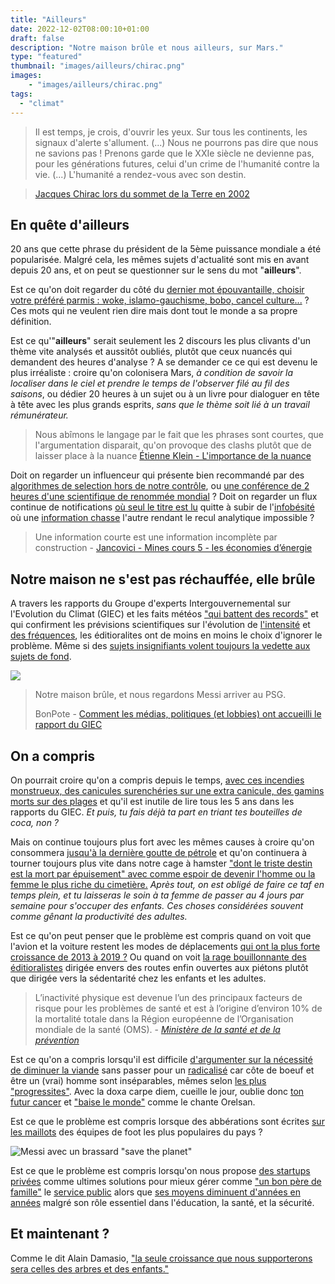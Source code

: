 ```yaml
---
title: "Ailleurs"
date: 2022-12-02T08:00:10+01:00
draft: false
description: "Notre maison brûle et nous ailleurs, sur Mars."
type: "featured"
thumbnail: "images/ailleurs/chirac.png"
images:
    - "images/ailleurs/chirac.png"
tags:
  - "climat"
---
```


> Il est temps, je crois, d'ouvrir les yeux. Sur tous les continents, les signaux d'alerte s'allument. (...) Nous ne pourrons pas dire que nous ne savions pas ! Prenons garde que le XXIe siècle ne devienne pas, pour les générations futures, celui d'un crime de l'humanité contre la vie. (...) L'humanité a rendez-vous avec son destin.

> [Jacques Chirac lors du sommet de la Terre en 2002](https://www.francetvinfo.fr/politique/jacques-chirac/notre-maison-brule-et-nous-regardons-ailleurs-on-vous-raconte-l-histoire-de-cette-formule-emblematique-de-jacques-chirac_3633285.html)


## En quête d'ailleurs

20 ans que cette phrase du président de la 5ème puissance mondiale a été popularisée. Malgré cela, les mêmes sujets d'actualité sont mis en avant depuis 20 ans, et on peut se questionner sur le sens du mot "**ailleurs**".

Est ce qu'on doit regarder du côté du [dernier mot épouvantaille, choisir votre préféré parmis : woke, islamo-gauchisme, bobo, cancel culture...](https://www.youtube.com/watch?v=9-xtduLc3Ig) ? Ces mots qui ne veulent rien dire mais dont tout le monde a sa propre définition. 

Est ce qu'"**ailleurs**" serait seulement les 2 discours les plus clivants d'un thème vite analysés et aussitôt oubliés, plutôt que ceux nuancés qui demandent des heures d'analyse ? A se demander ce ce qui est devenu le plus irréaliste : croire qu'on colonisera Mars, *à condition de savoir la localiser dans le ciel et prendre le temps de l'observer filé au fil des saisons*, ou dédier 20 heures à un sujet ou à un livre pour dialoguer en tête à tête avec les plus grands esprits, *sans que le thème soit lié à un travail rémunérateur.*

> Nous abîmons le langage par le fait que les phrases sont courtes, que l'argumentation disparait, qu'on provoque des clashs plutôt que de laisser place à la nuance
> [Étienne Klein - L'importance de la nuance](https://www.youtube.com/watch?v=J-haYVS6dc4)

Doit on regarder un influenceur qui présente bien recommandé par des [algorithmes de selection hors de notre contrôle](https://www.lemonde.fr/pixels/article/2021/10/26/comment-l-algorithme-de-facebook-echappe-au-controle-de-ses-createurs_6099888_4408996.html), ou [une conférence de 2 heures d'une scientifique de renommée mondial](https://www.youtube.com/watch?v=9X4bV9fYkfs) ?
Doit on regarder un flux continue de notifications [où seul le titre est lu](http://www.slate.fr/story/119811/reseaux-sociaux-lisent-titre) quitte à subir de l'[infobésité](https://fr.wikipedia.org/wiki/Surcharge_informationnelle) où une [information chasse](https://github.com/badele/je-n-ai-pas-oublie#je-n-ai-pas-oubli%C3%A9) l'autre rendant le recul analytique impossible ? 

> Une information courte est une information incomplète par construction - 
> [Jancovici - Mines cours 5 - les économies d’énergie](https://www.youtube.com/watch?t=5139&v=PEY6LmscKc4&feature=youtu.be)


## Notre maison ne s'est pas réchauffée, elle brûle

A travers les rapports du Groupe d'experts Intergouvernemental sur l'Evolution du Climat (GIEC) et les faits météos ["qui battent des records"](https://france3-regions.francetvinfo.fr/occitanie/gard/intemperies-gard-un-episode-cevenol-qui-bat-des-records-historiques-de-pluie-et-de-foudre-2251345.html) et qui confirment les prévisions scientifiques sur l'évolution de [l'intensité](https://www.20minutes.fr/planete/3167891-20211111-intemperies-pluviometres-confirment-intensification-pluies-extremes-cevennes) et [des fréquences](https://bonpote.com/inondations-est-ce-la-faute-du-changement-climatique/), les éditioralites ont de moins en moins le choix d'ignorer le problème. Même si des [sujets insignifiants volent toujours la vedette aux sujets de fond](https://www.arretsurimages.net/articles/climat-bfmtv-et-cnews-regardent-ailleurs). 

![](/images/blog/ailleurs/this-is-fine.jpg)
> Notre maison brûle, et nous regardons Messi arriver au PSG.
>
> BonPote - [Comment les médias, politiques (et lobbies) ont accueilli le rapport du GIEC](https://bonpote.com/comment-les-medias-politiques-et-lobbies-ont-accueilli-le-rapport-du-giec/)

## On a compris
On pourrait croire qu'on a compris depuis le temps, [avec ces incendies monstrueux, des canicules surenchéries sur une extra canicule, des gamins morts sur des plages](https://www.youtube.com/watch?v=ObcGvQuTf7k&t=180s) et qu'il est inutile de lire tous les 5 ans dans les rapports du GIEC. *Et puis, tu fais déjà ta part en triant tes bouteilles de coca, non ?*

Mais on continue toujours plus fort avec les mêmes causes à croire qu'on consommera [jusqu'à la dernière goutte de pétrole](https://www.statistiques.developpement-durable.gouv.fr/sites/default/files/2020-11/datalab_70_chiffres_cles_energie_edition_2020_septembre2020_1.pdf) et qu'on continuera à tourner toujours plus vite dans notre cage à hamster ["dont le triste destin est la mort par épuisement" avec comme espoir de devenir l'homme ou la femme le plus riche du cimetière.](https://www.liberation.fr/futurs/2015/01/07/bernard-maris-l-alter-economiste_1175811/) *Après tout, on est obligé de faire ce taf en temps plein, et tu laisseras le soin à ta femme de passer au 4 jours par semaine pour s'occuper des enfants. Ces choses considérées souvent comme gênant la productivité des adultes.*

Est ce qu'on peut penser que le problème est compris quand on voit que l'avion et la voiture restent les modes de déplacements [qui ont la plus forte croissance de 2013 à 2019 ?](https://mobile.twitter.com/AurelienBigo/status/1466707464016089090) Ou quand on voit [la rage bouillonnante des éditioralistes](https://www.youtube.com/watch?v=Q0ap0geykko) dirigée envers des routes enfin ouvertes aux piétons plutôt que dirigée vers la sédentarité chez les enfants et les adultes.

>  L’inactivité physique est devenue l’un des principaux facteurs de risque pour les problèmes de santé et est à l’origine d’environ 10% de la mortalité totale dans la Région européenne de l’Organisation mondiale de la santé (OMS). - *[Ministère de la santé et de la prévention](https://solidarites-sante.gouv.fr/prevention-en-sante/preserver-sa-sante/article/activite-physique-et-sante)*

Est ce qu'on a compris lorsqu'il est difficile [d'argumenter sur la nécessité de diminuer la viande](https://www.youtube.com/watch?v=F1Hq8eVOMHs) sans passer pour un [radicalisé](https://www.youtube.com/watch?v=Kjc8cmZuB_o) car côte de boeuf et être un (vrai) homme sont inséparables, mêmes selon [les plus "progressites"](https://twitter.com/FJolivet36/status/1564298208347652099). Avec la doxa carpe diem, cueille le jour, oublie donc [ton futur cancer](https://www.inserm.fr/actualite/impact-consommation-viande-rouge-ne-serait-pas-limite-risque-cancer-colorectal/) et ["baise le monde"](https://www.youtube.com/watch?v=IoaQMDuaiR0) comme le chante Orelsan.

Est ce que le problème est compris lorsque des abbérations sont écrites [sur les maillots](https://twitter.com/OL/status/1462477659561095169) des équipes de foot les plus populaires du pays ?

![Messi avec un brassard "save the planet"](/images/blog/ailleurs/save-the-planet.png)

Est ce que le problème est compris lorsqu'on nous propose [des startups privées](https://www.lemonde.fr/campus/article/2021/11/22/sur-facebook-la-generation-z-trolle-la-culture-start-up-et-le-monde-de-l-entreprise_6103086_4401467.html) comme ultimes solutions pour mieux gérer comme ["un bon père de famille"](https://www.monde-diplomatique.fr/publications/manuel_d_economie_critique/a57207) le [service public](https://nosservicespublics.fr/perte-de-sens) alors que [ses moyens diminuent d'années en années](https://nosservicespublics.fr/externalisation) malgré son rôle essentiel dans l'éducation, la santé, et la sécurité.

## Et maintenant ?
Comme le dit Alain Damasio, ["la seule croissance que nous supporterons sera celles des arbres et des enfants."](https://www.instagram.com/p/ClmZguBq-yf/)
